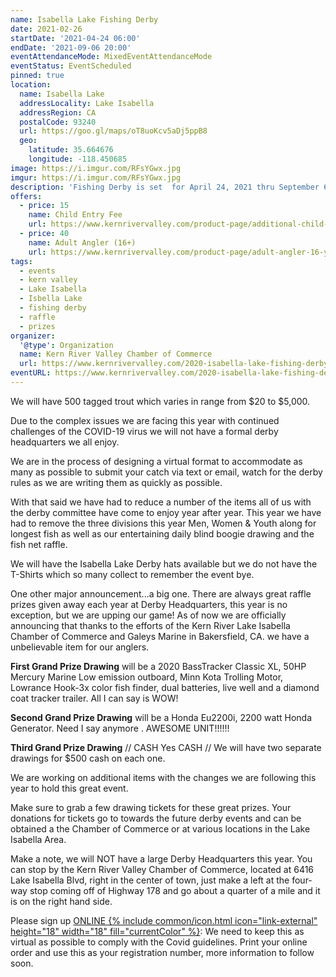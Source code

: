 ```yaml
---
name: Isabella Lake Fishing Derby
date: 2021-02-26
startDate: '2021-04-24 06:00'
endDate: '2021-09-06 20:00'
eventAttendanceMode: MixedEventAttendanceMode
eventStatus: EventScheduled
pinned: true
location:
  name: Isabella Lake
  addressLocality: Lake Isabella
  addressRegion: CA
  postalCode: 93240
  url: https://goo.gl/maps/oT8uoKcv5aDj5ppB8
  geo:
    latitude: 35.664676
    longitude: -118.450685
image: https://i.imgur.com/RFsYGwx.jpg
imgur: https://i.imgur.com/RFsYGwx.jpg
description: 'Fishing Derby is set  for April 24, 2021 thru September 6, 2021'
offers:
  - price: 15
    name: Child Entry Fee
    url: https://www.kernrivervalley.com/product-page/additional-child-for-family-pack
  - price: 40
    name: Adult Angler (16+)
    url: https://www.kernrivervalley.com/product-page/adult-angler-16-years-and-older-1
tags:
  - events
  - kern valley
  - Lake Isabella
  - Isbella Lake
  - fishing derby
  - raffle
  - prizes
organizer:
  '@type': Organization
  name: Kern River Valley Chamber of Commerce
  url: https://www.kernrivervalley.com/2020-isabella-lake-fishing-derby
eventURL: https://www.kernrivervalley.com/2020-isabella-lake-fishing-derby
---
```

We will have 500 tagged trout which varies in range from $20 to $5,000.

<div class="status-box info">Due to the complex issues we are facing this year
with continued challenges of the COVID-19 virus we will not have a formal derby
headquarters we all enjoy.</div>

We are in the process of designing a virtual format to accommodate as many as
possible to submit your catch via text or email, watch for the derby rules as
we are writing them as quickly as possible.

With that said we have had to reduce a number of the items all of us with the
derby committee have come to enjoy year after year.  This year we have had to
remove the three divisions this year Men, Women & Youth along for longest fish
as well as our entertaining daily blind boogie drawing and the fish net raffle. 

We will have the Isabella Lake Derby hats available but we do not have the
T-Shirts which so many collect to remember the event bye.

One other major announcement...a big one. There are always great raffle prizes
given away each year at Derby Headquarters, this year is no exception, but we
are upping our game! As of now we are officially announcing that thanks to the
efforts of the Kern River Lake Isabella Chamber of Commerce and Galeys Marine
in Bakersfield, CA. we have a unbelievable item for our anglers.

**First Grand Prize Drawing** will be a 2020 BassTracker Classic XL, 50HP
Mercury Marine Low emission outboard, Minn Kota Trolling Motor, Lowrance Hook-3x
color fish finder, dual batteries, live well and a diamond coat tracker trailer.
All I can say is WOW!

**Second Grand Prize Drawing** will be a Honda Eu2200i, 2200 watt Honda
Generator. Need I say anymore .  AWESOME UNIT!!!!!!

**Third Grand Prize Drawing** // CASH  Yes CASH // We will have two separate
drawings for $500 cash on each one.

We are working on additional items with the changes we are following this year
to hold this great event.

Make sure to grab a few drawing tickets for these great prizes.  Your donations
for tickets go to towards the future derby events and can be obtained a the
Chamber of Commerce or at various locations in the Lake Isabella Area. 

Make a note, we will NOT have a large Derby Headquarters this year.  You can
stop by the Kern River Valley Chamber of Commerce, located at 6416 Lake Isabella
Blvd, right in the center of town, just make a left at the four-way stop coming
off of Highway 178 and go about a quarter of a mile and it is on the right hand
side.

Please sign up <a href="{{ page.eventURL }}" rel="noopener noreferrer external">ONLINE {% include common/icon.html icon="link-external" height="18" width="18" fill="currentColor" %}</a>:
We need to keep this as virtual as possible to comply with the Covid guidelines.
Print your online order and use this as your registration number, more
information to follow soon.
